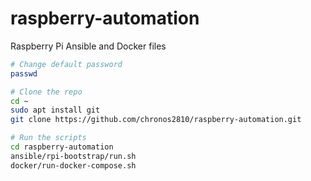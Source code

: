 # raspberry-automation

Raspberry Pi Ansible and Docker files

```bash
# Change default password
passwd

# Clone the repo
cd ~
sudo apt install git
git clone https://github.com/chronos2810/raspberry-automation.git

# Run the scripts
cd raspberry-automation
ansible/rpi-bootstrap/run.sh
docker/run-docker-compose.sh
```
